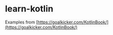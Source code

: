 # learn-kotlin

Examples from [https://goalkicker.com/KotlinBook/](https://goalkicker.com/KotlinBook/)